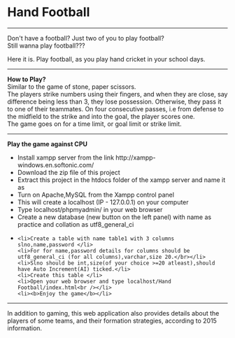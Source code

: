 <h1>Hand Football</h1>
<hr/>
Don't have a football? Just two of you to play football?<br/>
Still wanna play football???<br/>

Here it is. Play football, as you play hand cricket in your school days.<br/>

<hr/>
<b>How to Play?</b><br/>
Similar to the game of stone, paper scissors.<br/>
The players strike numbers using their fingers, and when they are close, say difference being less than 3, they lose possession. Otherwise, they pass it to one of their teammates. On four consecutive passes, i.e from defense to the midfield to the strike and into the goal, the player scores one.<br/>
The game goes on for a time limit, or goal limit or strike limit.<br/>

<hr/>
<b>Play the game against CPU</b>
<ul>
	<li>Install xampp server from the link http://xampp-windows.en.softonic.com/</li>
	<li>Download the zip file of this project</li>
	<li>Extract this project in the htdocs folder of the xampp server and name it as <Hand Football><br /></li>
	<li>Turn on Apache,MySQL from the Xampp control panel</li>
	<li>This will create a localhost (IP - 127.0.0.1) on your computer</li>
	<li>Type localhost/phpmyadmin/ in your web browser<br /></li>
	<li>Create a new database (new button on the left panel) with name as practice and collation as utf8_general_ci<li>
	
	<li>Create a table with name table1 with 3 columns slno,name,password </li>
	<li>For for name,password details for columns should be utf8_general_ci (for all columns),varchar,size 20.</br></li>
	<li>Slno should be int,size(of your choice >=20 atleast),should have Auto Increment(AI) ticked.</li>
	<li>Create this table </li>
	<li>Open your web browser and type localhost/Hand Football/index.html<br /></li>
	<li><b>Enjoy the game</b></li>
</ul>

<hr/>
In addition to gaming, this web application also provides details about the players of some teams, and their formation strategies, according to 2015 information.
